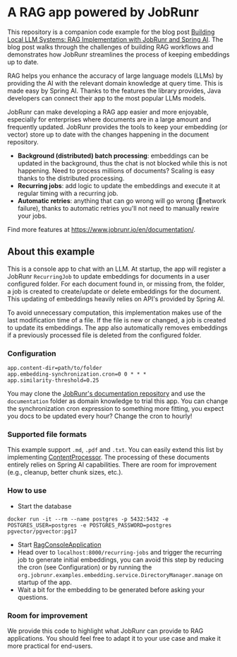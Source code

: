 # A RAG app powered by JobRunr
This repository is a companion code example for the blog post [Building Local LLM Systems: RAG Implementation with JobRunr and Spring AI](https://www.jobrunr.io/en/blog/efficient-job-scheduling-for-rag/). 
The blog post walks through the challenges of building RAG workflows and demonstrates how JobRunr streamlines the process of keeping embeddings up to date.

RAG helps you enhance the accuracy of large language models (LLMs) by providing the AI with the relevant domain knowledge at query time. This is made easy by 
Spring AI. Thanks to the features the library provides, Java developers can connect their app to the most popular LLMs models.

JobRunr can make developing a RAG app easier and more enjoyable, especially for enterprises where documents are in a large amount and frequently updated. 
JobRunr provides the tools to keep your embedding (or vector) store up to date with the changes happening in the document repository.

- **Background (distributed) batch processing**: embeddings can be updated in the background, thus the chat is not blocked while this is not happening. 
Need to process millions of documents? Scaling is easy thanks to the distributed processing.
- **Recurring jobs**: add logic to update the embeddings and execute it at regular timing with a recurring job.
- **Automatic retries**: anything that can go wrong will go wrong (👋network failure), thanks to automatic retries you'll not need to manually rewire your jobs.

Find more features at https://www.jobrunr.io/en/documentation/.

## About this example
This is a console app to chat with an LLM. At startup, the app will register a JobRunr `RecurringJob` to update embeddings for documents in 
a user configured folder. For each document found in, or missing from, the folder, a job is created to create/update or delete embeddings for the document. 
This updating of embeddings heavily relies on API's provided by Spring AI.

To avoid unnecessary computation, this implementation makes use of the last modification time of a file. If the file is new or changed, a job is created to update 
its embeddings. The app also automatically removes embeddings if a previously processed file is deleted from the configured folder.

### Configuration
```
app.content-dir=path/to/folder
app.embedding-synchronization.cron=0 0 * * *
app.similarity-threshold=0.25
```

You may clone the [JobRunr's documentation repository](https://github.com/jobrunr/website) and use the `documentation` folder as domain knowledge to trial this app. 
You can change the synchronization cron expression to something more fitting, you expect you docs to be updated every hour? Change the cron to hourly!

### Supported file formats
This example support `.md`, `.pdf` and `.txt`. You can easily extend this list by implementing [ContentProcessor](src/main/java/org/jobrunr/examples/embedding/service/ContentProcessor.java). 
The processing of these documents entirely relies on Spring AI capabilities. There are room for improvement (e.g., cleanup, better chunk sizes, etc.).

### How to use

- Start the database
```shell
docker run -it --rm --name postgres -p 5432:5432 -e POSTGRES_USER=postgres -e POSTGRES_PASSWORD=postgres pgvector/pgvector:pg17
```
- Start [RagConsoleApplication](src/main/java/org/jobrunr/examples/RagConsoleApplication.java)
- Head over to `localhost:8000/recurring-jobs` and trigger the recurring job to generate initial embeddings, you can avoid this step by reducing the cron 
(see Configuration) or by running the `org.jobrunr.examples.embedding.service.DirectoryManager.manage` on startup of the app.
- Wait a bit for the embedding to be generated before asking your questions.

### Room for improvement
We provide this code to highlight what JobRunr can provide to RAG applications. 
You should feel free to adapt it to your use case and make it more practical for end-users. 
